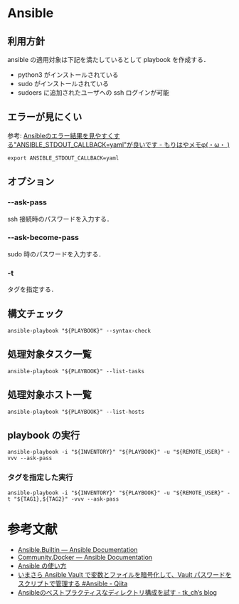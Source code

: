 # Ansible
## 利用方針

ansible の適用対象は下記を満たしているとして playbook を作成する．

- python3 がインストールされている
- sudo がインストールされている
- sudoers に追加されたユーザへの ssh ログインが可能

## エラーが見にくい
参考: [Ansibleのエラー結果を見やすくする"ANSIBLE\_STDOUT\_CALLBACK=yaml"が良いです - もりはやメモφ(・ω・ )](https://blog.morihaya.tech/entry/2019/01/23/002448)
```shell
export ANSIBLE_STDOUT_CALLBACK=yaml
```


## オプション
### --ask-pass
ssh 接続時のパスワードを入力する．

### --ask-become-pass
sudo 時のパスワードを入力する．

### -t
タグを指定する．

## 構文チェック
```shell
ansible-playbook "${PLAYBOOK}" --syntax-check
```

## 処理対象タスク一覧
```shell
ansible-playbook "${PLAYBOOK}" --list-tasks
```

## 処理対象ホスト一覧
```shell
ansible-playbook "${PLAYBOOK}" --list-hosts
```

## playbook の実行
```shell
ansible-playbook -i "${INVENTORY}" "${PLAYBOOK}" -u "${REMOTE_USER}" -vvv --ask-pass
```

### タグを指定した実行
```shell
ansible-playbook -i "${INVENTORY}" "${PLAYBOOK}" -u "${REMOTE_USER}" -t "${TAG1},${TAG2}" -vvv --ask-pass
```

# 参考文献
- [Ansible.Builtin — Ansible Documentation](https://docs.ansible.com/ansible/latest/collections/ansible/builtin/index.html)
- [Community.Docker — Ansible Documentation](https://docs.ansible.com/ansible/latest/collections/community/docker/index.html)
- [Ansible の使い方](https://zenn.dev/y_mrok/books/ansible-no-tsukaikata)
- [いまさら Ansible Vault で変数とファイルを暗号化して、Vault パスワードをスクリプトで管理する #Ansible - Qiita](https://qiita.com/3244/items/52911e4c8448ad433eb5)
- [Ansibleのベストプラクティスなディレクトリ構成を試す - tk\_ch’s blog](https://tk-ch.hatenablog.com/entry/20230304/1677858567)

